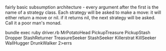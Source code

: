 
fairly basic subsumption architecture - every argument after the first is the name of a strategy class. Each strategy will be asked to make a move: it will either return a move or nil. if it returns nil, the next strategy will be asked. Call it a poor man's monad.


bundle exec ruby driver.rb MrPotatoHead  PickupTreasure PickupStash Dropper StashReturner TreasureSeeker StashSeeker Killerstrat KillSeeker WallHugger DrunkWalker 2>errs

